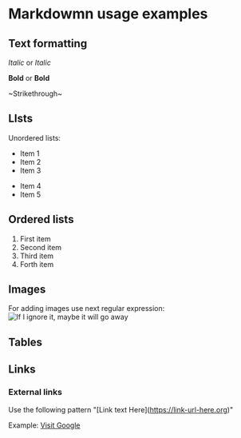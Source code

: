 # Markdowmn usage examples

## Text formatting

*Italic*
or
_Italic_

**Bold**
or
__Bold__

~Strikethrough~

## LIsts

Unordered lists:

* Item 1
* Item 2
* Item 3
+ Item 4
+ Item 5

## Ordered lists

1. First item
2. Second item
3. Third item
1. Forth item

## Images
For adding images use next regular expression:
![If I ignore it, maybe it will go away](.\img\ignore.jpg)

## Tables

## Links

### External links

Use the following pattern "\[Link text Here](https://link-url-here.org)"

Example: [Visit Google](https://google.com)
